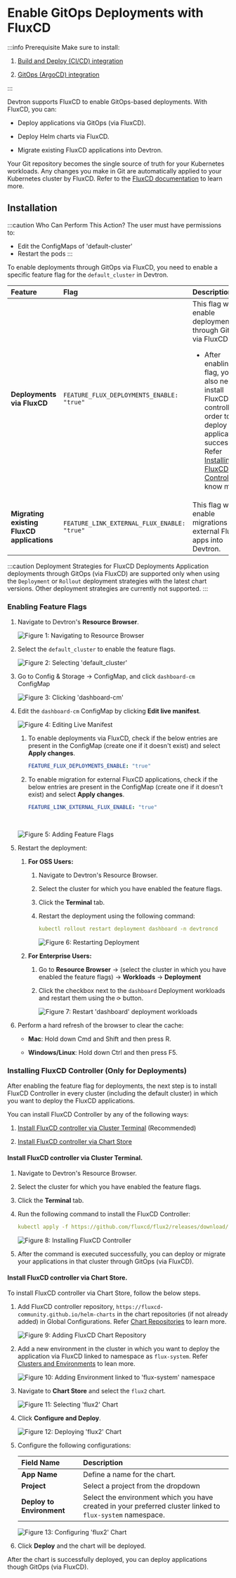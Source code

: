 # Enable GitOps Deployments with FluxCD
 
:::info Prerequisite
Make sure to install:

1. [Build and Deploy (CI/CD) integration](../integrations/build-and-deploy-ci-cd.md)

2. [GitOps (ArgoCD) integration](../integrations/argocd.md)

:::

Devtron supports FluxCD to enable GitOps-based deployments. With FluxCD, you can:

* Deploy applications via GitOps (via FluxCD).

* Deploy Helm charts via FluxCD.

* Migrate existing FluxCD applications into Devtron.

Your Git repository becomes the single source of truth for your Kubernetes workloads. Any changes you make in Git are automatically applied to your Kubernetes cluster by FluxCD. Refer to the [FluxCD documentation](https://fluxcd.io/flux/) to learn more.


## Installation

:::caution Who Can Perform This Action?
The user must have permissions to:
  * Edit the ConfigMaps of 'default-cluster'
  * Restart the pods
:::

To enable deployments through GitOps via FluxCD, you need to enable a specific feature flag for the `default_cluster` in Devtron.

 |Feature|Flag|Description|
 |:---|:---|:---|
 |**Deployments via FluxCD**|`FEATURE_FLUX_DEPLOYMENTS_ENABLE: "true"`|This flag will enable deployments through GitOps via FluxCD.<ul><li> After enabling this flag, you also need to install FluxCD controller in order to deploy applications successfully. Refer [Installing FluxCD Controller](#installing-fluxcd-controller-only-for-deployments) to know more.</li></ul>|
 |**Migrating existing FluxCD applications**|`FEATURE_LINK_EXTERNAL_FLUX_ENABLE: "true"`|This flag will enable migrations for external FluxCD apps into Devtron.|

 :::caution Deployment Strategies for FluxCD Deployments
 Application deployments through GitOps (via FluxCD) are supported only when using the `Deployment` or `Rollout` deployment strategies with the latest chart versions. Other deployment strategies are currently not supported. 
 :::

### Enabling Feature Flags

1. Navigate to Devtron's **Resource Browser**.

      ![Figure 1: Navigating to Resource Browser](https://devtron-public-asset.s3.us-east-2.amazonaws.com/images/creating-application/fluxcd/fluxcd-resource-browser.jpg)

2. Select the `default_cluster` to enable the feature flags.
     
      ![Figure 2: Selecting 'default_cluster'](https://devtron-public-asset.s3.us-east-2.amazonaws.com/images/creating-application/fluxcd/fluxcd-select-cluster.jpg)

3. Go to Config & Storage → ConfigMap, and click `dashboard-cm` ConfigMap

      ![Figure 3: Clicking 'dashboard-cm'](https://devtron-public-asset.s3.us-east-2.amazonaws.com/images/creating-application/fluxcd/fluxcd-select-dashboard-cm.jpg)

4. Edit the `dashboard-cm` ConfigMap by clicking **Edit live manifest**.

      ![Figure 4: Editing Live Manifest](https://devtron-public-asset.s3.us-east-2.amazonaws.com/images/creating-application/fluxcd/fluxcd-edit-live-manifest.jpg)
      1. To enable deployments via FluxCD, check if the below entries are present in the ConfigMap (create one if it doesn't exist) and select **Apply changes**.<br />

            ```yaml
            FEATURE_FLUX_DEPLOYMENTS_ENABLE: "true"
            ```

      2. To enable migration for external FluxCD applications, check if the below entries are present in the ConfigMap (create one if it doesn't exist) and select **Apply changes**.<br />

            ```yaml
            FEATURE_LINK_EXTERNAL_FLUX_ENABLE: "true"
            ```
      
      <br />

      ![Figure 5: Adding Feature Flags](https://devtron-public-asset.s3.us-east-2.amazonaws.com/images/creating-application/fluxcd/fluxcd-add-flags.jpg)

5. Restart the deployment: 
      1. **For OSS Users:**
          1. Navigate to Devtron's Resource Browser.

          2. Select the cluster for which you have enabled the feature flags.

          3. Click the **Terminal** tab.
          
          4. Restart the deployment using the following command:  

               ```yaml
               kubectl rollout restart deployment dashboard -n devtroncd 
               ```

               ![Figure 6: Restarting Deployment](https://devtron-public-asset.s3.us-east-2.amazonaws.com/images/creating-application/fluxcd/fluxcd-restart-deployment.gif)
      2. **For Enterprise Users:**
           1. Go to **Resource Browser** → (select the cluster in which you have enabled the feature flags) → **Workloads** → **Deployment**

           2. Click the checkbox next to the `dashboard` Deployment workloads and restart them using the `⟳` button.

                ![Figure 7: Restart 'dashboard' deployment workloads](https://devtron-public-asset.s3.us-east-2.amazonaws.com/images/kubernetes-resource-browser/devtron-intelligence/restart-deployments.jpg)

6. Perform a hard refresh of the browser to clear the cache:

      * **Mac**: Hold down Cmd and Shift and then press R.

      * **Windows/Linux**: Hold down Ctrl and then press F5.

### Installing FluxCD Controller (Only for Deployments)

After enabling the feature flag for deployments, the next step is to install FluxCD Controller in every cluster (including the default cluster) in which you want to deploy the FluxCD applications. 

You can install FluxCD Controller by any of the following ways:

 1. [Install FluxCD controller via Cluster Terminal](#install-fluxcd-controller-via-cluster-terminal) (Recommended)

 2. [Install FluxCD controller via Chart Store](#install-fluxcd-controller-via-chart-store)


#### Install FluxCD controller via Cluster Terminal.

1. Navigate to Devtron's Resource Browser.

2. Select the cluster for which you have enabled the feature flags.

3. Click the **Terminal** tab.

4. Run the following command to install the FluxCD Controller:

      ```yaml
      kubectl apply -f https://github.com/fluxcd/flux2/releases/download/v0.35.0/install.yaml
      ```

      ![Figure 8: Installing FluxCD Controller](https://devtron-public-asset.s3.us-east-2.amazonaws.com/images/creating-application/fluxcd/fluxcd-install-controller.gif)

5. After the command is executed successfully, you can deploy or migrate your applications in that cluster through GitOps (via FluxCD).

#### Install FluxCD controller via Chart Store.

To install FluxCD controller via Chart Store, follow the below steps.

 1. Add FluxCD controller repository, `https://fluxcd-community.github.io/helm-charts` in the chart repositories (if not already added) in Global Configurations. Refer [Chart Repositories](../global-configurations/chart-repo.md#add-chart-repository) to learn more.

       ![Figure 9: Adding FluxCD Chart Repository](https://devtron-public-asset.s3.us-east-2.amazonaws.com/images/creating-application/fluxcd/fluxcd-add-chart-repo.gif) 

 2. Add a new environment in the cluster in which you want to deploy the application via FluxCD linked to namespace as `flux-system`. Refer [Clusters and Environments](../global-configurations/cluster-and-environments.md#add-environment-to-a-cluster) to lean more.

       ![Figure 10: Adding Environment linked to 'flux-system' namespace](https://devtron-public-asset.s3.us-east-2.amazonaws.com/images/creating-application/fluxcd/fluxcd-add-env.gif) 

 3. Navigate to **Chart Store** and select the `flux2` chart.

       ![Figure 11: Selecting 'flux2' Chart](https://devtron-public-asset.s3.us-east-2.amazonaws.com/images/creating-application/fluxcd/fluxcd-flux2.jpg) 

 4. Click **Configure and Deploy**.

       ![Figure 12: Deploying 'flux2' Chart](https://devtron-public-asset.s3.us-east-2.amazonaws.com/images/creating-application/fluxcd/fluxcd-deploy-chart.jpg) 

 5. Configure the following configurations:

       |Field Name|Description|
       |:---|:---|
       |**App Name**|Define a name for the chart.|
       |**Project**|Select a project from the dropdown|
       |**Deploy to Environment**|Select the environment which you have created in your preferred cluster linked to `flux-system` namespace.|

       ![Figure 13: Configuring 'flux2' Chart](https://devtron-public-asset.s3.us-east-2.amazonaws.com/images/creating-application/fluxcd/fluxcd-chart-config.jpg)  

 6. Click **Deploy** and the chart will be deployed.

After the chart is successfully deployed, you can deploy applications though GitOps (via FluxCD).